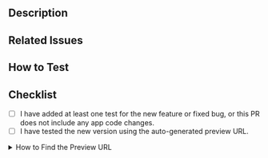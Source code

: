 ## Description

<!-- Provide a brief summary of the changes in this PR -->

## Related Issues

<!-- Link any related issues here, e.g., "Fixes #123" -->

## How to Test

<!-- Provide step-by-step instructions on how to test this PR -->

## Checklist

- [ ] I have added at least one test for the new feature or fixed bug, or this PR does not include any app code changes.
- [ ] I have tested the new version using the auto-generated preview URL.

<details>
  <summary>How to Find the Preview URL</summary>

  The app will be deployed to a preview URL automatically every time you push a commit to this PR.

  You can find the preview link in the "Deployments" section at the bottom of this PR:
  - Look for the section with the 🚀 rocket icon that says "This branch was successfully deployed."
  - Alternatively, look for "github-actions bot deployed to preview" in the timeline.
  - Click "View deployment" to open the preview URL.
</details>
